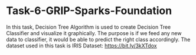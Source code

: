 # Task-6-GRIP-Sparks-Foundation
In this task, Decision Tree Algorithm is used to create Decision Tree Classifier and visualize it graphically. 
The purpose is if we feed any new data to classifier, it would be able to predict the right class accordingly.
The dataset used in this task is IRIS Dataset: https://bit.ly/3kXTdox
